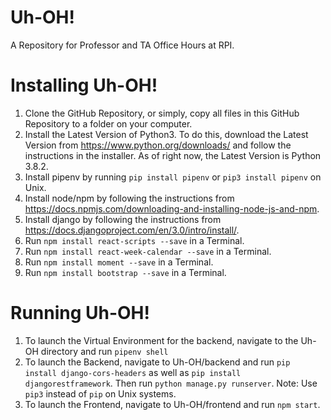 # Uh-OH!
A Repository for Professor and TA Office Hours at RPI.

# Installing Uh-OH!
1. Clone the GitHub Repository, or simply, copy all files in this GitHub Repository to a folder on your computer.
2. Install the Latest Version of Python3. To do this, download the Latest Version from https://www.python.org/downloads/ and follow the instructions in the installer. As of right now, the Latest Version is Python 3.8.2.
3. Install pipenv by running `pip install pipenv` or `pip3 install pipenv` on Unix.
4. Install node/npm by following the instructions from https://docs.npmjs.com/downloading-and-installing-node-js-and-npm. 
5. Install django by following the instructions from https://docs.djangoproject.com/en/3.0/intro/install/. 
6. Run `npm install react-scripts --save` in a Terminal.
7. Run `npm install react-week-calendar --save` in a Terminal.
8. Run `npm install moment --save` in a Terminal.
9. Run `npm install bootstrap --save` in a Terminal.

# Running Uh-OH!
1. To launch the Virtual Environment for the backend, navigate to the Uh-OH directory and run `pipenv shell` 
2. To launch the Backend, navigate to Uh-OH/backend and run `pip install django-cors-headers` as well as `pip install djangorestframework`. Then run `python manage.py runserver`. Note: Use `pip3` instead of `pip` on Unix systems.
3. To launch the Frontend, navigate to Uh-OH/frontend and run `npm start`.



